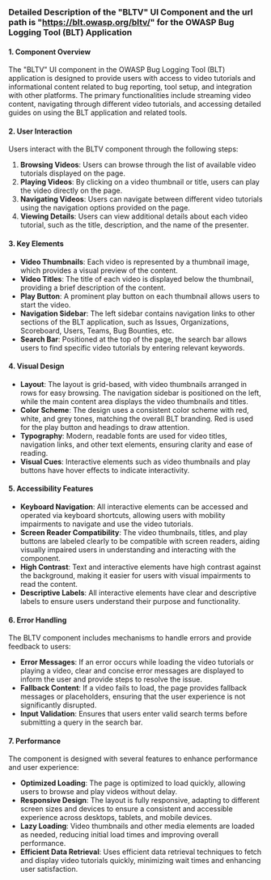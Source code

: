 ### Detailed Description of the "BLTV" UI Component and the url path is "https://blt.owasp.org/bltv/" for the OWASP Bug Logging Tool (BLT) Application

#### 1. Component Overview
The "BLTV" UI component in the OWASP Bug Logging Tool (BLT) application is designed to provide users with access to video tutorials and informational content related to bug reporting, tool setup, and integration with other platforms. The primary functionalities include streaming video content, navigating through different video tutorials, and accessing detailed guides on using the BLT application and related tools.

#### 2. User Interaction
Users interact with the BLTV component through the following steps:
1. **Browsing Videos**: Users can browse through the list of available video tutorials displayed on the page.
2. **Playing Videos**: By clicking on a video thumbnail or title, users can play the video directly on the page.
3. **Navigating Videos**: Users can navigate between different video tutorials using the navigation options provided on the page.
4. **Viewing Details**: Users can view additional details about each video tutorial, such as the title, description, and the name of the presenter.

#### 3. Key Elements
- **Video Thumbnails**: Each video is represented by a thumbnail image, which provides a visual preview of the content.
- **Video Titles**: The title of each video is displayed below the thumbnail, providing a brief description of the content.
- **Play Button**: A prominent play button on each thumbnail allows users to start the video.
- **Navigation Sidebar**: The left sidebar contains navigation links to other sections of the BLT application, such as Issues, Organizations, Scoreboard, Users, Teams, Bug Bounties, etc.
- **Search Bar**: Positioned at the top of the page, the search bar allows users to find specific video tutorials by entering relevant keywords.

#### 4. Visual Design
- **Layout**: The layout is grid-based, with video thumbnails arranged in rows for easy browsing. The navigation sidebar is positioned on the left, while the main content area displays the video thumbnails and titles.
- **Color Scheme**: The design uses a consistent color scheme with red, white, and grey tones, matching the overall BLT branding. Red is used for the play button and headings to draw attention.
- **Typography**: Modern, readable fonts are used for video titles, navigation links, and other text elements, ensuring clarity and ease of reading.
- **Visual Cues**: Interactive elements such as video thumbnails and play buttons have hover effects to indicate interactivity.

#### 5. Accessibility Features
- **Keyboard Navigation**: All interactive elements can be accessed and operated via keyboard shortcuts, allowing users with mobility impairments to navigate and use the video tutorials.
- **Screen Reader Compatibility**: The video thumbnails, titles, and play buttons are labeled clearly to be compatible with screen readers, aiding visually impaired users in understanding and interacting with the component.
- **High Contrast**: Text and interactive elements have high contrast against the background, making it easier for users with visual impairments to read the content.
- **Descriptive Labels**: All interactive elements have clear and descriptive labels to ensure users understand their purpose and functionality.

#### 6. Error Handling
The BLTV component includes mechanisms to handle errors and provide feedback to users:
- **Error Messages**: If an error occurs while loading the video tutorials or playing a video, clear and concise error messages are displayed to inform the user and provide steps to resolve the issue.
- **Fallback Content**: If a video fails to load, the page provides fallback messages or placeholders, ensuring that the user experience is not significantly disrupted.
- **Input Validation**: Ensures that users enter valid search terms before submitting a query in the search bar.

#### 7. Performance
The component is designed with several features to enhance performance and user experience:
- **Optimized Loading**: The page is optimized to load quickly, allowing users to browse and play videos without delay.
- **Responsive Design**: The layout is fully responsive, adapting to different screen sizes and devices to ensure a consistent and accessible experience across desktops, tablets, and mobile devices.
- **Lazy Loading**: Video thumbnails and other media elements are loaded as needed, reducing initial load times and improving overall performance.
- **Efficient Data Retrieval**: Uses efficient data retrieval techniques to fetch and display video tutorials quickly, minimizing wait times and enhancing user satisfaction.